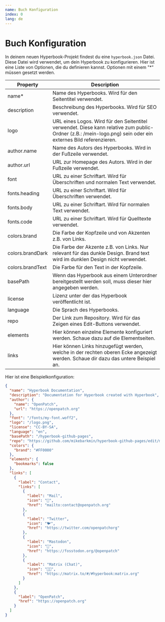```yaml
---
name: Buch Konfiguration
index: 0
lang: de
---
```


# Buch Konfiguration

In deinem neuen Hyperbook-Projekt findest du eine `hyperbook.json` Datei. Diese
Datei wird verwendet, um dein Hyperbook zu konfigurieren. Hier ist eine Liste
von Optionen, die du definieren kannst. Optionen mit einem "\*" müssen gesetzt werden.

| Property         | Description                                                                                                                                                  |
| ---------------- | ------------------------------------------------------------------------------------------------------------------------------------------------------------ |
| name\*           | Name des Hyperbooks. Wird für den Seitentitel verwendet.                                                                                                     |
| description      | Beschreibung des Hyperbooks. Wird für SEO verwendet.                                                                                                         |
| logo             | URL eines Logos. Wird für den Seitentitel verwendet. Diese kann relative zum public-Ordner (z.B.: /mein-logo.png) sein oder ein externes Bild referenzieren. |
| author.name      | Name des Autors des Hyperbooks. Wird in der Fußzeile verwendet.                                                                                              |
| author.url       | URL zur Homepage des Autors. Wird in der Fußzeile verwendet.                                                                                                 |
| font             | URL zu einer Schriftart. Wird für Überschriften und normalen Text verwendet.                                                                                 |
| fonts.heading    | URL zu einer Schriftart. Wird für Überschriften verwendet.                                                                                                   |
| fonts.body       | URL zu einer Schriftart. Wird für normalen Text verwendet.                                                                                                   |
| fonts.code       | URL zu einer Schriftart. Wird für Quelltexte verwendet.                                                                                                      |
| colors.brand     | Die Farbe der Kopfzeile und von Akzenten z.B. von Links.                                                                                                     |
| colors.brandDark | Die Farbe der Akzente z.B. von Links. Nur relevant für das dunkle Design. Brand text wird im dunklen Design nicht verwendet.                                 |
| colors.brandText | Die Farbe für den Text in der Kopfzeile.                                                                                                                     |
| basePath         | Wenn das Hyperbook aus einem Unterordner bereitgestellt werden soll, muss dieser hier angegeben werden.                                                      |
| license          | Lizenz unter der das Hyperbook veröffentlicht ist.                                                                                                           |
| language         | Die Sprach des Hyperbooks.                                                                                                                                   |
| repo             | Der Link zum Repository. Wird für das Zeigen eines Edit-Buttons verwendet.                                                                                   |
| elements         | Hier können einzelne Elemente konfiguriert werden. Schaue dazu auf die Elementseiten.                                                                        |
| links            | Hier können Links hinzugefügt werden, welche in der rechten oberen Ecke angezeigt werden. Schaue dir dazu das untere Beispiel an.                            |

Hier ist eine Beispielkonfiguration:

```json
{
  "name": "Hyperbook Documentation",
  "description": "Documentation for Hyperbook created with Hyperbook",
  "author": {
    "name": "OpenPatch",
    "url": "https://openpatch.org"
  },
  "font": "/fonts/my-font.woff2",
  "logo": "/logo.png",
  "license": "CC-BY-SA",
  "language": "en",
  "basePath": "/hyperbook-github-pages",
  "repo": "https://github.com/mikebarkmin/hyperbook-github-pages/edit/main",
  "colors": {
    "brand": "#FF0000"
  },
  "elements": {
    "bookmarks": false
  },
  "links": [
    {
      "label": "Contact",
      "links": [
        {
          "label": "Mail",
          "icon": "📧",
          "href": "mailto:contact@openpatch.org"
        },
        {
          "label": "Twitter",
          "icon": "🐦",
          "href": "https://twitter.com/openpatchorg"
        },
        {
          "label": "Mastodon",
          "icon": "🐘",
          "href": "https://fosstodon.org/@openpatch"
        },
        {
          "label": "Matrix (Chat)",
          "icon": "👨‍💻",
          "href": "https://matrix.to/#/#hyperbook:matrix.org"
        }
      ]
    },
    {
      "label": "OpenPatch",
      "href": "https://openpatch.org"
    }
  ]
}
```
